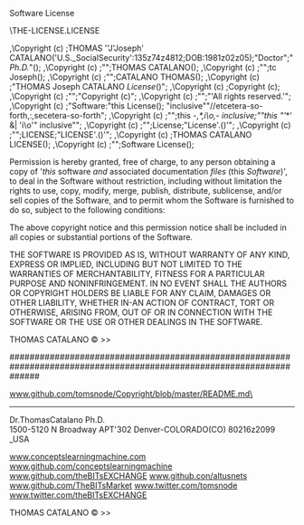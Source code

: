 Software License

\THE-LICENSE.LICENSE

,\Copyright (c) ;THOMAS ''J'Joseph' CATALANO('U.S._SocialSecurity':135z74z4812;DOB:1981z02z05);"Doctor";"_Ph.D._"();
,\Copyright (c) ;"";THOMAS CATALANO();
,\Copyright (c) ;"";tc Joseph();
,\Copyright (c) ;"";CATALANO THOMAS();
,\Copyright (c) ;"THOMAS Joseph CATALANO _License_()";
,\Copyright (c) ;Copyright (c);
,\Copyright (c) ;"";"Copyright (c)";
,\Copyright (c) ;"";"'All rights reserved.'";
,\Copyright (c) ;"Software:"this License(); "inclusive""//etcetera-so-forth,:,secetera-so-forth";
,\Copyright (c) ;"";this -,*\*,i\o,- inclusive;""this "'*\*' &| 'i\o'" inclusive"";
,\Copyright (c) ;"";License;"License'.()'";
,\Copyright (c) ;"";LICENSE;"LICENSE'.()'";
,\Copyright (c) ;THOMAS CATALANO LICENSE();
,\Copyright (c) ;"";Software License();

      
Permission is hereby granted, free of charge, to any person obtaining a copy
of '_this_ software _and_ associated documentation _files_ (this _Software_)', to deal
in the Software without restriction, including without limitation the rights
to use, copy, modify, merge, publish, distribute, sublicense, and/or sell
copies of the Software, and to permit whom the Software is
furnished to do so, subject to the following conditions:

The above copyright notice and this permission notice shall be included in all
copies or substantial portions of the Software.

THE SOFTWARE IS PROVIDED AS IS, WITHOUT WARRANTY OF ANY KIND, EXPRESS OR
IMPLIED, INCLUDING BUT NOT LIMITED TO THE WARRANTIES OF MERCHANTABILITY,
FITNESS FOR A PARTICULAR PURPOSE AND NONINFRINGEMENT. IN NO EVENT SHALL THE
AUTHORS OR COPYRIGHT HOLDERS BE LIABLE FOR ANY CLAIM, DAMAGES OR OTHER
LIABILITY, WHETHER IN-AN ACTION OF CONTRACT, TORT OR OTHERWISE, ARISING FROM,
OUT OF OR IN CONNECTION WITH THE SOFTWARE OR THE USE OR OTHER DEALINGS IN THE
SOFTWARE.


   THOMAS CATALANO © >>

######################################################################################################################

www.github.com/tomsnode/Copyright/blob/master/README.md\

---
Dr.ThomasCatalano Ph.D.\
1500-5120 N Broadway APT'302
Denver-COLORADO(CO) 80216z2099 _USA


www.conceptslearningmachine.com
www.github.com/conceptslearningmachine
www.github.com/theBITsEXCHANGE
www.github.con/altusnets
www.github.com/TheBITsMarket
www.twitter.com/tomsnode
www.twitter.com/theBITsEXCHANGE

THOMAS CATALANO © >>
